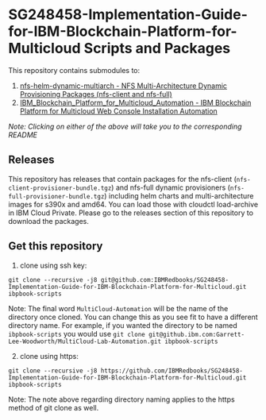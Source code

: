 # SG248458-Implementation-Guide-for-IBM-Blockchain-Platform-for-Multicloud Scripts and Packages

This repository contains submodules to:

1. [nfs-helm-dynamic-multiarch - NFS Multi-Architecture Dynamic Provisioning Packages (nfs-client and nfs-full)](nfs-helm-README.md)
2. [IBM_Blockchain_Platform_for_Multicloud_Automation - IBM Blockchain Platform for Multicloud Web Console Installation Automation](automation-README.md)

*Note: Clicking on either of the above will take you to the corresponding README*

## Releases

This repository has releases that contain packages for the nfs-client (`nfs-client-provisioner-bundle.tgz`) and nfs-full dynamic provisioners (`nfs-full-provisioner-bundle.tgz`) including helm charts and multi-architecture images for s390x and amd64. You can load those with cloudctl load-archive in IBM Cloud Private. Please go to the releases section of this repository to download the packages.

## Get this repository

1. clone using ssh key: 
```
git clone --recursive -j8 git@github.com:IBMRedbooks/SG248458-Implementation-Guide-for-IBM-Blockchain-Platform-for-Multicloud.git ibpbook-scripts
```

Note: The final word `MultiCloud-Automation` will be the name of the directory once cloned. You can change this as you see fit to have a different directory name. For example, if you wanted the directory to be named `ibpbook-scripts` you would use `git clone git@github.ibm.com:Garrett-Lee-Woodworth/MultiCloud-Lab-Automation.git ibpbook-scripts`

2. clone using https: 
```
git clone --recursive -j8 https://github.com/IBMRedbooks/SG248458-Implementation-Guide-for-IBM-Blockchain-Platform-for-Multicloud.git ibpbook-scripts
```

Note: The note above regarding directory naming applies to the https method of git clone as well.